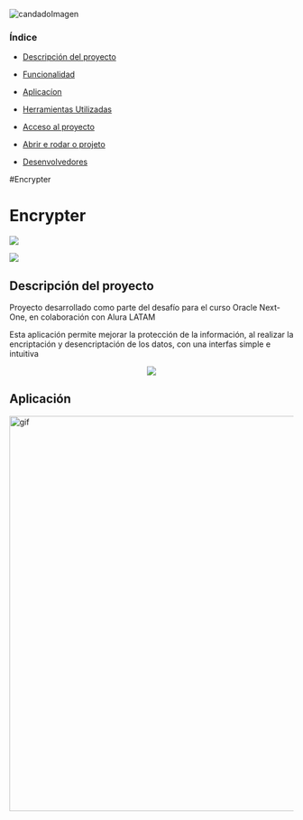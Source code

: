 
![candadoImagen](https://github.com/user-attachments/assets/33c39712-8823-4343-a6fb-5f1babef0fef)
### Índice

- [Descripción del proyecto](#descripción-del-proyecto)

- [Funcionalidad](#funcionalidad)

- [Aplicacíon](#aplicación)

- [Herramientas Utilizadas](#herramentas-utilizadas)

- [Acceso al proyecto](#acesso-al-proyeto)

- [Abrir e rodar o projeto](#abrir-e-rodar-o-projeto)

- [Desenvolvedores](#desenvolvedores)


 #Encrypter 
<h1>Encrypter</h1>
<p align="left"><img src="https://img.shields.io/badge/STATUS-EN%20DESAROLLO-green"></p> 
<p align=""><img src="https://img.shields.io/github/stars/camilafernanda?style=social"></p>

## Descripción del proyecto
<p>Proyecto desarrollado como parte del desafío para el curso Oracle Next-One, en colaboración con Alura LATAM</p>
<p>Esta aplicación permite mejorar la protección de la información, al realizar la encriptación y desencriptación de los datos, con una interfas simple e intuitiva </p>
<p align="center"><img src="https://github.com/user-attachments/assets/7f2ac20c-b8d7-41d7-ba15-a16a4b53b7d2"></p>


## Aplicación

<img src="https://github.com/user-attachments/assets/00f69da4-9e89-43a9-8ac2-266577eca624" width="700" height="auto" alt="gif">
